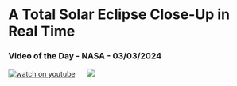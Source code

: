 # A Total Solar Eclipse Close-Up in Real Time
### Video of the Day - NASA - 03/03/2024
[![watch on youtube](https://img.youtube.com/vi/5D9j-8Vhyto/mqdefault.jpg)](https://www.youtube.com/embed/5D9j-8Vhyto?rel=0&showinfo=0)&nbsp; &nbsp; &nbsp; <img src="https://github-readme-streak-stats.herokuapp.com/?user=tempo-riz&theme=cobalt" >



  

